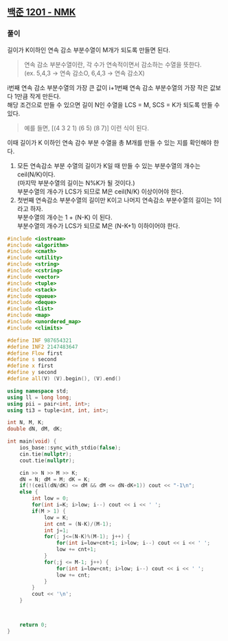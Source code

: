 ## [백준 1201 - NMK](https://www.acmicpc.net/problem/1201)

### 풀이
길이가 K이하인 연속 감소 부분수열이 M개가 되도록 만들면 된다.<br/>
> 연속 감소 부분수열이란, 각 수가 연속적이면서 감소하는 수열을 뜻한다.<br/>
> (ex. 5,4,3 -> 연속 감소O, 6,4,3 -> 연속 감소X)<br/>

i번째 연속 감소 부분수열의 가장 큰 값이 i+1번째 연속 감소 부분수열의 가장 작은 값보다 1만큼 작게 만든다.<br/>
해당 조건으로 만들 수 있으면 길이 N인 수열을 LCS = M, SCS = K가 되도록 만들 수 있다.
> 예를 들면, [(4 3 2 1) (6 5) (8 7)] 이런 식이 된다. 

이때 길이가 K 이하인 연속 감수 부분 수열을 총 M개를 만들 수 있는 지를 확인해야 한다.<br/>
1. 모든 연속감소 부분 수열의 길이가 K일 때 만들 수 있는 부분수열의 개수는 ceil(N/K)이다.<br/>
   (마지막 부분수열의 길이는 N%K가 될 것이다.)<br/>
   부분수열의 개수가 LCS가 되므로 M은 ceil(N/K) 이상이어야 한다.
2. 첫번째 연속감소 부분수열의 길이만 K이고 나머지 연속감소 부분수열의 길이는 1이라고 하자.<br/>
   부분수열의 개수는 1 + (N-K) 이 된다.<br/>
   부분수열의 개수가 LCS가 되므로 M은 (N-K+1) 이하이어야 한다.

```c++
#include <iostream>
#include <algorithm>
#include <cmath>
#include <utility>
#include <string>
#include <cstring>
#include <vector>
#include <tuple>
#include <stack>
#include <queue>
#include <deque>
#include <list>
#include <map>
#include <unordered_map>
#include <climits>

#define INF 987654321
#define INF2 2147483647
#define Flow first
#define s second
#define x first
#define y second
#define all(V) (V).begin(), (V).end()

using namespace std;
using ll = long long;
using pii = pair<int, int>;
using ti3 = tuple<int, int, int>;

int N, M, K;
double dN, dM, dK;

int main(void) {
    ios_base::sync_with_stdio(false);
    cin.tie(nullptr);
    cout.tie(nullptr);

    cin >> N >> M >> K;
    dN = N; dM = M; dK = K;
    if(!(ceil(dN/dK) <= dM && dM <= dN-dK+1)) cout << "-1\n";
    else {
        int low = 0;
        for(int i=K; i>low; i--) cout << i << ' ';
        if(M > 1) {
            low = K;
            int cnt = (N-K)/(M-1);
            int j=1;
            for(; j<=(N-K)%(M-1); j++) {
                for(int i=low+cnt+1; i>low; i--) cout << i << ' ';
                low += cnt+1;
            }
            for(;j <= M-1; j++) {
                for(int i=low+cnt; i>low; i--) cout << i << ' ';
                low += cnt;
            }
        }
        cout << '\n';
    }



    return 0;
}
```